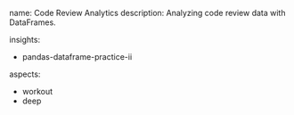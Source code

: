 name: Code Review Analytics
description: Analyzing code review data with DataFrames.

insights:
  - pandas-dataframe-practice-ii

aspects:
  - workout
  - deep 